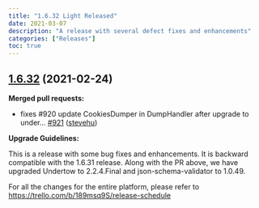 ```yaml
---
title: "1.6.32 Light Released"
date: 2021-03-07
description: "A release with several defect fixes and enhancements"
categories: ["Releases"]
toc: true
---
```


## [1.6.32](https://github.com/networknt/light-4j/tree/1.6.32) (2021-02-24)


**Merged pull requests:**


- fixes \#920 update CookiesDumper in DumpHandler after upgrade to under… [\#921](https://github.com/networknt/light-4j/pull/921) ([stevehu](https://github.com/stevehu))

**Upgrade Guidelines:**

This is a release with some bug fixes and enhancements. It is backward compatible with the 1.6.31 release. Along with the PR above, we have upgraded Undertow to 2.2.4.Final and json-schema-validator to 1.0.49.

For all the changes for the entire platform, please refer to https://trello.com/b/189msq9S/release-schedule

